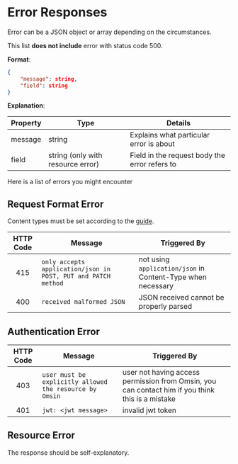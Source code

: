 # Error Responses

Error can be a JSON object or array depending on the circumstances.

This list **does not include** error with status code 500.

**Format**:

```json
{
	"message": string,
	"field": string
}
```

**Explanation**:

| Property | Type                              | Details                                       |
| -------- | --------------------------------- | --------------------------------------------- |
| message  | string                            | Explains what particular error is about       |
| field    | string (only with resource error) | Field in the request body the error refers to |

Here is a list of errors you might encounter

## Request Format Error

Content types must be set according to the [guide](/guide/making-requests.html#content-type).

| HTTP Code | Message                                                       | Triggered By                                                |
| :-------: | ------------------------------------------------------------- | ----------------------------------------------------------- |
|    415    | `only accepts application/json in POST, PUT and PATCH method` | not using `application/json` in Content-Type when necessary |
|    400    | `received malformed JSON`                                     | JSON received cannot be properly parsed                     |

## Authentication Error

| HTTP Code | Message                                                 | Triggered By                                                                                     |
| :-------: | ------------------------------------------------------- | ------------------------------------------------------------------------------------------------ |
|    403    | `user must be explicitly allowed the resource by Omsin` | user not having access permission from Omsin, you can contact him if you think this is a mistake |
|    401    | `jwt: <jwt message>`                                    | invalid jwt token                                                                                |

## Resource Error

The response should be self-explanatory.
